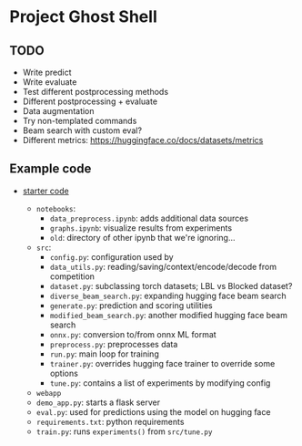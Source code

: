 # Project Ghost Shell

## TODO

- Write predict
- Write evaluate
- Test different postprocessing methods
- Different postprocessing + evaluate
- Data augmentation
- Try non-templated commands
- Beam search with custom eval?
- Different metrics: https://huggingface.co/docs/datasets/metrics

## Example code

- [starter code](https://github.com/nokia/nlc2cmd-submission-hubris)

  - `notebooks`:
    - `data_preprocess.ipynb`: adds additional data sources
    - `graphs.ipynb`: visualize results from experiments
    - `old`: directory of other ipynb that we're ignoring...
  - `src`:
    - `config.py`: configuration used by
    - `data_utils.py`: reading/saving/context/encode/decode from competition
    - `dataset.py`: subclassing torch datasets; LBL vs Blocked dataset?
    - `diverse_beam_search.py`: expanding hugging face beam search
    - `generate.py`: prediction and scoring utilities
    - `modified_beam_search.py`: another modified hugging face beam search
    - `onnx.py`: conversion to/from onnx ML format
    - `preprocess.py`: preprocesses data
    - `run.py`: main loop for training
    - `trainer.py`: overrides hugging face trainer to override some options
    - `tune.py`: contains a list of experiments by modifying config
  - `webapp`
  - `demo_app.py`: starts a flask server
  - `eval.py`: used for predictions using the model on hugging face
  - `requirements.txt`: python requirements
  - `train.py`: runs `experiments()` from `src/tune.py`
